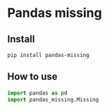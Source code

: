 Pandas missing
================

<!-- WARNING: THIS FILE WAS AUTOGENERATED! DO NOT EDIT! -->

## Install

`pip install pandas-missing`

## How to use

``` python
import pandas as pd
import pandas_missing.Missing
```
